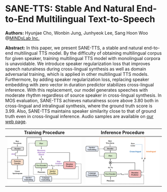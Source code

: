 # SANE-TTS: Stable And Natural End-to-End Multilingual Text-to-Speech

**Authors:** Hyunjae Cho, Wonbin Jung, Junhyeok Lee, Sang Hoon Woo @[MINDsLab Inc.](https://maum.ai/)

**Abstract:** In this paper, we present SANE-TTS, a stable and natural end-to-end multilingual TTS model. By the difficulty of obtaining multilingual corpus for given speaker, training multilingual TTS model with monolingual corpora is unavoidable. We introduce speaker regularization loss that improves speech naturalness during cross-lingual synthesis as well as domain adversarial training, which is applied in other multilingual TTS models. Furthermore, by adding speaker regularization loss, replacing speaker embedding with zero vector in duration predictor stabilizes cross-lingual inference. With this replacement, our model generates speeches with moderate rhythm regardless of source speaker in cross-lingual synthesis. In MOS evaluation, SANE-TTS achieves naturalness score above 3.80 both in cross-lingual and intralingual synthesis, where the ground truth score is 3.99. Also, SANE-TTS maintains speaker similarity close to that of ground truth even in cross-lingual inference. Audio samples are available on [our web page](https://mindslab-ai.github.io/sane-tts/).

<!-- [Paper](https://arxiv.org/) -->

| Training Procedure                                     | Inference Procedure                                     |
| ------------------------------------------------------ | ------------------------------------------------------- |
| <img title="" src="docs/training.png" alt="" width=""> | <img title="" src="docs/inference.png" alt="" width=""> |
